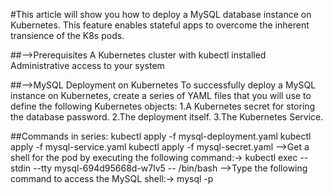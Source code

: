 #This article will show you how to deploy a MySQL database instance on Kubernetes. This feature enables stateful apps to overcome the inherent transience of the K8s pods.

##-->Prerequisites
A Kubernetes cluster with kubectl installed
Administrative access to your system

##-->MySQL Deployment on Kubernetes
To successfully deploy a MySQL instance on Kubernetes, create a series of YAML files that you will use to define the following Kubernetes objects:
1.A Kubernetes secret for storing the database password.
2.The deployment itself.
3.The Kubernetes Service.

##Commands in series:
kubectl apply -f mysql-deployment.yaml
kubectl apply -f mysql-service.yaml
kubectl apply -f mysql-secret.yaml
-->Get a shell for the pod by executing the following command:->
kubectl exec --stdin --tty mysql-694d95668d-w7lv5 -- /bin/bash
-->Type the following command to access the MySQL shell:->
mysql -p

